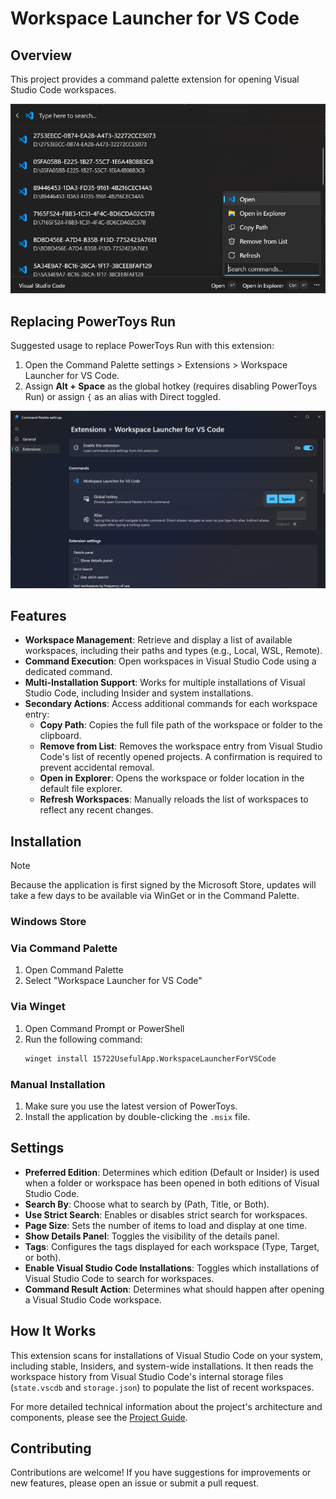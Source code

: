# Workspace Launcher for VS Code

## Overview

This project provides a command palette extension for opening Visual Studio Code workspaces.

![Workspace Launcher for VS Code](./Assets/screenshot1.png)

## Replacing PowerToys Run
Suggested usage to replace PowerToys Run with this extension:

1. Open the Command Palette settings > Extensions > Workspace Launcher for VS Code.
2. Assign **Alt + Space** as the global hotkey (requires disabling PowerToys Run) or assign `{` as an alias with Direct toggled.

![Replacing PowerToys Run](./Assets/screenshot2.png)

## Features

- **Workspace Management**: Retrieve and display a list of available workspaces, including their paths and types (e.g., Local, WSL, Remote).
- **Command Execution**: Open workspaces in Visual Studio Code using a dedicated command.
- **Multi-Installation Support**: Works for multiple installations of Visual Studio Code, including Insider and system installations.
- **Secondary Actions**: Access additional commands for each workspace entry:
    - **Copy Path**: Copies the full file path of the workspace or folder to the clipboard.
    - **Remove from List**: Removes the workspace entry from Visual Studio Code's list of recently opened projects. A confirmation is required to prevent accidental removal.
    - **Open in Explorer**: Opens the workspace or folder location in the default file explorer.
    - **Refresh Workspaces**: Manually reloads the list of workspaces to reflect any recent changes.

## Installation

> [!NOTE]  
> Because the application is first signed by the Microsoft Store, updates will take a few days to be available via WinGet or in the Command Palette.

### Windows Store

<!-- <a href="https://apps.microsoft.com/detail/9PKCGVQ05TG1?mode=direct">
	<img src="https://get.microsoft.com/images/en-us%20light.svg" width="300"/>
</a> -->

### Via Command Palette

1. Open Command Palette
2. Select "Workspace Launcher for VS Code"

### Via Winget

1. Open Command Prompt or PowerShell
2. Run the following command:
   ```bash
   winget install 15722UsefulApp.WorkspaceLauncherForVSCode
   ```

### Manual Installation

1. Make sure you use the latest version of PowerToys.
2. Install the application by double-clicking the `.msix` file.

## Settings

- **Preferred Edition**: Determines which edition (Default or Insider) is used when a folder or workspace has been opened in both editions of Visual Studio Code.
- **Search By**: Choose what to search by (Path, Title, or Both).
- **Use Strict Search**: Enables or disables strict search for workspaces.
- **Page Size**: Sets the number of items to load and display at one time.
- **Show Details Panel**: Toggles the visibility of the details panel.
- **Tags**: Configures the tags displayed for each workspace (Type, Target, or both).
- **Enable Visual Studio Code Installations**: Toggles which installations of Visual Studio Code to search for workspaces.
- **Command Result Action**: Determines what should happen after opening a Visual Studio Code workspace.

## How It Works

This extension scans for installations of Visual Studio Code on your system, including stable, Insiders, and system-wide installations. It then reads the workspace history from Visual Studio Code's internal storage files (`state.vscdb` and `storage.json`) to populate the list of recent workspaces.

For more detailed technical information about the project's architecture and components, please see the [Project Guide](./GUIDE.md).

## Contributing

Contributions are welcome! If you have suggestions for improvements or new features, please open an issue or submit a pull request.
